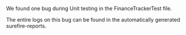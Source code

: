 We found one bug during Unit testing in the FinanceTrackerTest file. 

The entire logs on this bug can be found in the automatically generated surefire-reports. 
